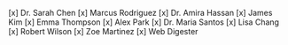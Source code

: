 [x] Dr. Sarah Chen
[x] Marcus Rodriguez
[x] Dr. Amira Hassan
[x] James Kim
[x] Emma Thompson
[x] Alex Park
[x] Dr. Maria Santos
[x] Lisa Chang
[x] Robert Wilson
[x] Zoe Martinez
[x] Web Digester 